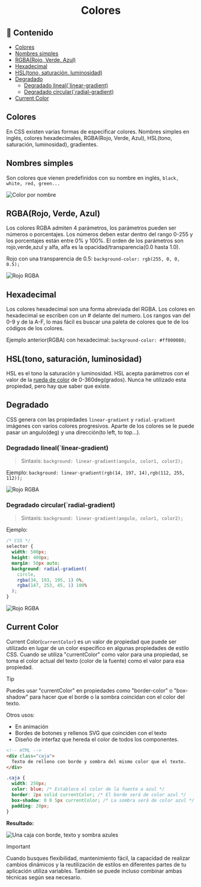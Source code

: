 <h1 align="center">Colores</h1>

<h2>📑 Contenido</h2>

- [Colores](#colores)
- [Nombres simples](#nombres-simples)
- [RGBA(Rojo, Verde, Azul)](#rgbarojo-verde-azul)
- [Hexadecimal](#hexadecimal)
- [HSL(tono, saturación, luminosidad)](#hsltono-saturación-luminosidad)
- [Degradado](#degradado)
  - [Degradado lineal(\`linear-gradient)](#degradado-lineallinear-gradient)
  - [Degradado circular(\`radial-gradient)](#degradado-circularradial-gradient)
- [Current Color](#current-color)

## Colores

En CSS existen varias formas de especificar colores. Nombres simples en inglés, colores hexadecimales, RGBA(Rojo, Verde, Azul), HSL(tono, saturación, luminosidad), gradientes.

## Nombres simples

Son colores que vienen predefinidos con su nombre en inglés, `black, white, red, green...`

![Color por nombre](./img/color-nombre.png)

## RGBA(Rojo, Verde, Azul)

Los colores RGBA admiten 4 parámetros, los parámetros pueden ser números o porcentajes.
Los números deben estar dentro del rango 0-255 y los porcentajes están entre 0% y 100%.
El orden de los parámetros son rojo,verde,azul y alfa, alfa es la opacidad/transparencia(0.0 hasta 1.0).

Rojo con una transparencia de 0.5: `background-color: rgb(255, 0, 0, 0.5);`

![Rojo RGBA](./img/rojo-RGBA.png)

## Hexadecimal

Los colores hexadecimal son una forma abreviada del RGBA. Los colores en hexadecimal se escriben con un # delante del numero. Los rangos van del 0-9 y de la A-F, lo mas fácil es buscar una paleta de colores que te de los códigos de los colores.

Ejemplo anterior(RGBA) con hexadecimal: `background-color: #ff000080;`

## HSL(tono, saturación, luminosidad)

HSL es el tono la saturación y luminosidad. HSL acepta parámetros con el valor de la [rueda de color](https://es.wikipedia.org/wiki/C%C3%ADrculo_crom%C3%A1tico) de 0-360deg(grados).
Nunca he utilizado esta propiedad, pero hay que saber que existe.

## Degradado

CSS genera con las propiedades `linear-gradient` y `radial-gradient` imágenes con varios colores progresivos. Aparte de los colores se le puede pasar un angulo(deg) y una dirección(to left, to top...).

### Degradado lineal(`linear-gradient)

> Sintaxis: `background: linear-gradient(angulo, color1, color2);`

Ejemplo: `background: linear-gradient(rgb(14, 197, 14),rgb(112, 255, 112));`

![Rojo RGBA](./img/degradado-lineal.png)

### Degradado circular(`radial-gradient)

> Sintaxis: `background: linear-gradient(angulo, color1, color2);`

Ejemplo:

```css
/* CSS */
selector {
  width: 500px;
  height: 400px;
  margin: 50px auto;
  background: radial-gradient(
    circle,
    rgba(34, 193, 195, 1) 0%,
    rgba(147, 253, 45, 1) 100%
  );
}
```

![Rojo RGBA](./img/degradado-circular.png)

## Current Color

Current Color(`currentColor`) es un valor de propiedad que puede ser utilizado en lugar de un color específico en algunas propiedades de estilo CSS. Cuando se utiliza "currentColor" como valor para una propiedad, se toma el color actual del texto (color de la fuente) como el valor para esa propiedad.

> [!TIP]
>
> Puedes usar "currentColor" en propiedades como "border-color" o "box-shadow" para hacer que el borde o la sombra coincidan con el color del texto.
>
> Otros usos:
>
> - En animación
> - Bordes de botones y rellenos SVG que coinciden con el texto
> - Diseño de interfaz que hereda el color de todos los componentes.

```html
<!-- HTML -->
<div class="caja">
  Texto de relleno con borde y sombra del mismo color que el texto.
</div>
```

```css
.caja {
  width: 250px;
  color: blue; /* Establece el color de la fuente a azul */
  border: 2px solid currentColor; /* El borde será de color azul */
  box-shadow: 0 0 5px currentColor; /* La sombra será de color azul */
  padding: 20px;
}
```

**Resultado:**

![Una caja con borde, texto y sombra azules](./img/currentColor.png)

> [!IMPORTANT]
>
> Cuando busques flexibilidad, mantenimiento fácil, la capacidad de realizar cambios dinámicos y la reutilización de estilos en diferentes partes de tu aplicación utiliza variables. También se puede incluso combinar ambas técnicas según sea necesario.
